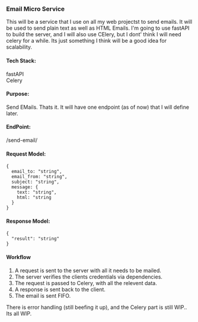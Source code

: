 ### Email Micro Service

This will be a service that I use on all my web projectst to send emails. It will be used
to send plain text as well as HTML Emails. I'm going to use fastAPI to build the server, and I will also use CElery, but I dont' think I will need celery for a while. Its just something I 
think will be a good idea for scalability.

#### Tech Stack:
fastAPI<br>
Celery

#### Purpose:
Send EMails. Thats it. It will have one endpoint (as of now) that I will define later. 

#### EndPoint:
/send-email/

#### Request Model:

```
{
  email_to: "string",
  email_from: "string",
  subject: "string",
  message: {
    text: "string",
    html: "string
  }
}
```
#### Response Model:

```
{
  "result": "string"
}
```
#### Workflow

1. A request is sent to the server with all it needs to be mailed.
2. The server verifies the clients credentials via dependencies.
3. The request is passed to Celery, with all the relevent data.
4. A response is sent back to the client.
5. The email is sent FIFO.

There is error handling (still beefing it up), and the Celery part is still WIP.. Its all WIP.
